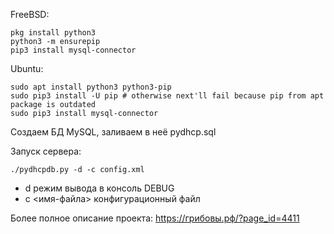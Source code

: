 FreeBSD:
```shell
pkg install python3
python3 -m ensurepip
pip3 install mysql-connector
```
Ubuntu:
```shell
sudo apt install python3 python3-pip
sudo pip3 install -U pip # otherwise next'll fail because pip from apt package is outdated
sudo pip3 install mysql-connector
```
Создаем БД MySQL, заливаем в неё  pydhcp.sql

Запуск сервера:

`./pydhcpdb.py -d -c config.xml`

- d режим вывода в консоль DEBUG
- c <имя-файла> конфигурационный файл

Более полное описание проекта: https://грибовы.рф/?page_id=4411
